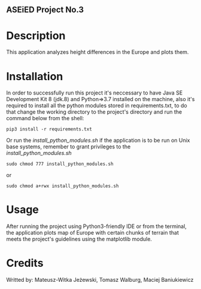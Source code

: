 ## ASEiED Project No.3

# Description
This application analyzes height differences in the Europe and plots them.

# Installation
In order to successfully run this project it's neccessary to have Java SE Development Kit 8 (jdk.8) and Python=>3.7 installed on the machine,
also it's required to install all the python modules stored in requirements.txt,
to do that change the working directory to the project's directory and run the command below from the shell:

```
pip3 install -r requirements.txt
```

Or run the *install_python_modules.sh* if the application is to be run on Unix base systems, remember to grant privileges to the *install_python_modules.sh*

```
sudo chmod 777 install_python_modules.sh
```
or
```
sudo chmod a+rwx install_python_modules.sh
```


# Usage
After running the project using Python3-friendly IDE or from the terminal,
the application plots map of Europe with certain chunks of terrain that meets the project's guidelines using the matplotlib module.

# Credits
Writted by:
Mateusz-Witka Jeżewski,
Tomasz Walburg,
Maciej Baniukiewicz

